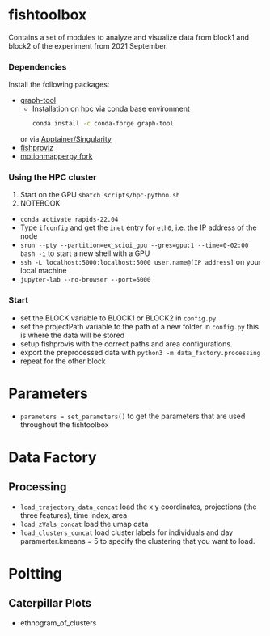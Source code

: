 # fishtoolbox

Contains a set of modules to analyze and visualize data from block1 and block2 of the experiment from 2021 September. 

### Dependencies
Install the following packages:
- [graph-tool](https://graph-tool.skewed.de/static/doc/index.html)
    * Installation on hpc via conda base environment
        ```bash
        conda install -c conda-forge graph-tool
        ```
    or via [Apptainer/Singularity](https://git.skewed.de/count0/graph-tool/-/wikis/installation-instructions#installing-using-apptainersingularity-useful-for-hpc-systems)
- [fishproviz](https://github.com/lukastaerk/Fish-Tracking-Visualization)
- [motionmapperpy fork](https://github.com/lukastaerk/motionmapperpy)

### Using the HPC cluster
1. Start on the GPU
`sbatch scripts/hpc-python.sh`
2. NOTEBOOK
- `conda activate rapids-22.04`
- Type `ifconfig` and get the `inet` entry for `eth0`, i.e. the IP address of the node
- `srun --pty --partition=ex_scioi_gpu --gres=gpu:1 --time=0-02:00 bash -i` to start a new shell with a GPU
- `ssh -L localhost:5000:localhost:5000 user.name@[IP address]` on your local machine
- `jupyter-lab --no-browser --port=5000`

### Start
- set the BLOCK variable to BLOCK1 or BLOCK2 in `config.py`
- set the projectPath variable to the path of a new folder in `config.py` this is where the data will be stored
- setup fishprovis with the correct paths and area configurations. 
- export the preprocessed data with `python3 -m data_factory.processing` 
- repeat for the other block

# Parameters 
- `parameters = set_parameters()` to get the parameters that are used throughout the fishtoolbox 

# Data Factory 
## Processing 
- `load_trajectory_data_concat` load the x y coordinates, projections (the three features), time index, area
- `load_zVals_concat` load the umap data
- `load_clusters_concat` load cluster labels for individuals and day 
    paramerter.kmeans = 5 to specify the clustering that you want to load. 

# Poltting 
## Caterpillar Plots
- ethnogram_of_clusters


